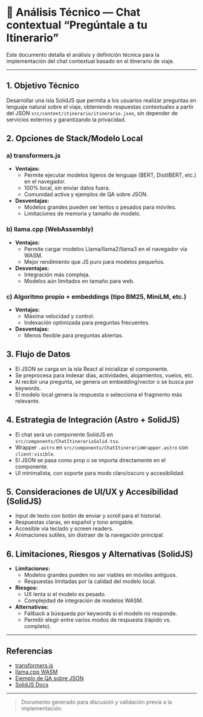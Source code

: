 # 📑 Análisis Técnico — Chat contextual “Pregúntale a tu Itinerario”

Este documento detalla el análisis y definición técnica para la implementación del chat contextual basado en el itinerario de viaje.

---

## 1. Objetivo Técnico

Desarrollar una isla SolidJS que permita a los usuarios realizar preguntas en lenguaje natural sobre el viaje, obteniendo respuestas contextuales a partir del JSON `src/content/itinerario/itinerario.json`, sin depender de servicios externos y garantizando la privacidad.

## 2. Opciones de Stack/Modelo Local

### a) transformers.js
- **Ventajas:**
  - Permite ejecutar modelos ligeros de lenguaje (BERT, DistilBERT, etc.) en el navegador.
  - 100% local, sin enviar datos fuera.
  - Comunidad activa y ejemplos de QA sobre JSON.
- **Desventajas:**
  - Modelos grandes pueden ser lentos o pesados para móviles.
  - Limitaciones de memoria y tamaño de modelo.

### b) llama.cpp (WebAssembly)
- **Ventajas:**
  - Permite cargar modelos Llama/llama2/llama3 en el navegador vía WASM.
  - Mejor rendimiento que JS puro para modelos pequeños.
- **Desventajas:**
  - Integración más compleja.
  - Modelos aún limitados en tamaño para web.

### c) Algoritmo propio + embeddings (tipo BM25, MiniLM, etc.)
- **Ventajas:**
  - Máxima velocidad y control.
  - Indexación optimizada para preguntas frecuentes.
- **Desventajas:**
  - Menos flexible para preguntas abiertas.

## 3. Flujo de Datos

- El JSON se carga en la isla React al inicializar el componente.
- Se preprocesa para indexar días, actividades, alojamientos, vuelos, etc.
- Al recibir una pregunta, se genera un embedding/vector o se busca por keywords.
- El modelo local genera la respuesta o selecciona el fragmento más relevante.

## 4. Estrategia de Integración (Astro + SolidJS)

- El chat será un componente SolidJS en `src/components/ChatItinerarioSolid.tsx`.
- Wrapper `.astro` en `src/components/ChatItinerarioWrapper.astro` con `client:visible`.
- El JSON se pasa como prop o se importa directamente en el componente.
- UI minimalista, con soporte para modo claro/oscuro y accesibilidad.

## 5. Consideraciones de UI/UX y Accesibilidad (SolidJS)

- Input de texto con botón de enviar y scroll para el historial.
- Respuestas claras, en español y tono amigable.
- Accesible vía teclado y screen readers.
- Animaciones sutiles, sin distraer de la navegación principal.

## 6. Limitaciones, Riesgos y Alternativas (SolidJS)

- **Limitaciones:**
  - Modelos grandes pueden no ser viables en móviles antiguos.
  - Respuestas limitadas por la calidad del modelo local.
- **Riesgos:**
  - UX lenta si el modelo es pesado.
  - Complejidad de integración de modelos WASM.
- **Alternativas:**
  - Fallback a búsqueda por keywords si el modelo no responde.
  - Permitir elegir entre varios modos de respuesta (rápido vs. completo).

---

## Referencias
- [transformers.js](https://xenova.github.io/transformers.js/)
- [llama.cpp WASM](https://github.com/ggerganov/llama.cpp/tree/master/examples/wasm)
- [Ejemplo de QA sobre JSON](https://huggingface.co/spaces/xenova/json-qa)
- [SolidJS Docs](https://www.solidjs.com/docs)

---

> Documento generado para discusión y validación previa a la implementación.
